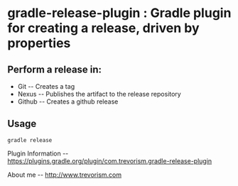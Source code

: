 # gradle-release-plugin : Gradle plugin for creating a release, driven by properties

## Perform a release in:

* Git -- Creates a tag
* Nexus -- Publishes the artifact to the release repository
* Github -- Creates a github release

## Usage
`gradle release`


Plugin Information -- https://plugins.gradle.org/plugin/com.trevorism.gradle-release-plugin

About me -- http://www.trevorism.com